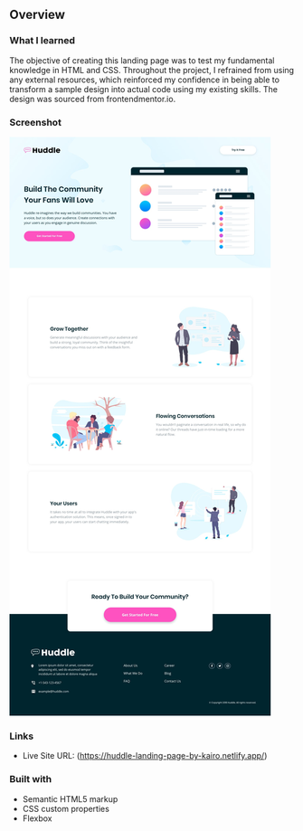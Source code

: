 ## Overview

### What I learned

The objective of creating this landing page was to test my fundamental knowledge in HTML and CSS. Throughout the project, I refrained from using any external resources, which reinforced my confidence in being able to transform a sample design into actual code using my existing skills. The design was sourced from frontendmentor.io.

### Screenshot

![](images/desktop-design.jpg)


### Links

- Live Site URL: (https://huddle-landing-page-by-kairo.netlify.app/)

### Built with

- Semantic HTML5 markup
- CSS custom properties
- Flexbox
